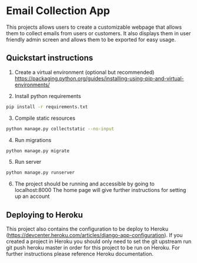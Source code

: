 # Email Collection App

This projects allows users to create a customizable webpage 
that allows them to collect emails from users or customers.
It also displays them in user friendly admin screen and 
allows them to be exported for easy usage.

## Quickstart instructions

1. Create a virtual environment (optional but recommended) https://packaging.python.org/guides/installing-using-pip-and-virtual-environments/

2. Install python requirements

```bash
pip install -r requirements.txt
```

3. Compile static resources

```bash
python manage.py collectstatic --no-input
```

4. Run migrations

```bash
python manage.py migrate
```

5. Run server

```bash
python manage.py runserver
```

6. The project should be running and accessible by going to localhost:8000
The home page will give further instructions for setting up an account


## Deploying to Heroku

This project also contains the configuration to be deploy to Heroku (https://devcenter.heroku.com/articles/django-app-configuration). 
If you created a project in Heroku you should only need to set the git upstream run git push heroku master in order for this project to be run on Heroku. 
For further instructions please reference Heroku documentation.
